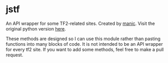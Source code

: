 # jstf

An API wrapper for some TF2-related sites. Created by [manic](http://manic.tf/). Visit the original python version [here](https://github.com/mninc/pytf).

These methods are designed so I can use this module rather than pasting functions into many blocks of code. It is not intended to be an API wrapper for every tf2 site. If you want to add some methods, feel free to make a pull request.

